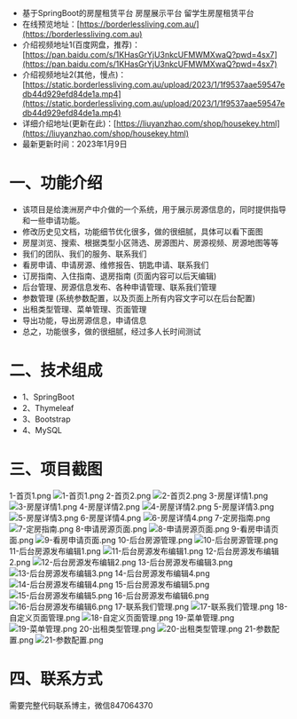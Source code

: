 - 基于SpringBoot的房屋租赁平台 房屋展示平台 留学生房屋租赁平台
- 在线预览地址：[https://borderlessliving.com.au/](https://borderlessliving.com.au) 
- 介绍视频地址1(百度网盘，推荐)：[https://pan.baidu.com/s/1KHasGrYjU3nkcUFMWMXwaQ?pwd=4sx7](https://pan.baidu.com/s/1KHasGrYjU3nkcUFMWMXwaQ?pwd=4sx7) 
- 介绍视频地址2(其他，慢点)：[https://static.borderlessliving.com.au/upload/2023/1/1f9537aae59547edb44d929efd84de1a.mp4](https://static.borderlessliving.com.au/upload/2023/1/1f9537aae59547edb44d929efd84de1a.mp4)
- 详细介绍地址(更新在此)：[https://liuyanzhao.com/shop/housekey.html](https://liuyanzhao.com/shop/housekey.html)
- 最新更新时间：2023年1月9日

# 一、功能介绍
- 该项目是给澳洲房产中介做的一个系统，用于展示房源信息的，同时提供指导和一些申请功能。
- 修改历史见文档，功能细节优化很多，做的很细腻，具体可以看下面图
- 房屋浏览、搜索、根据类型小区筛选、房源图片、房源视频、房源地图等等
- 我们的团队、我们的服务、联系我们
- 看房申请、申请房源、维修报告、钥匙申请、联系我们
- 订房指南、入住指南、退房指南 (页面内容可以后天编辑)
- 后台管理、房源信息发布、各种申请管理、联系我们管理
- 参数管理 (系统参数配置，以及页面上所有内容文字可以在后台配置)
- 出租类型管理、菜单管理、页面管理
- 导出功能，导出房源信息，申请信息
- 总之，功能很多，做的很细腻，经过多人长时间测试


# 二、技术组成
- 1、SpringBoot
- 2、Thymeleaf
- 3、Bootstrap
- 4、MySQL

# 三、项目截图
1-首页1.png
![1-首页1.png](img/1-首页1.png)
2-首页2.png
![2-首页2.png](img/2-首页2.png)
3-房屋详情1.png
![3-房屋详情1.png](img/3-房屋详情1.png)
4-房屋详情2.png
![4-房屋详情2.png](img/4-房屋详情2.png)
5-房屋详情3.png
![5-房屋详情3.png](img/5-房屋详情3.png)
6-房屋详情4.png
![6-房屋详情4.png](img/6-房屋详情4.png)
7-定房指南.png
![7-定房指南.png](img/7-定房指南.png)
8-申请房源页面.png
![8-申请房源页面.png](img/8-申请房源页面.png)
9-看房申请页面.png
![9-看房申请页面.png](img/9-看房申请页面.png)
10-后台房源管理.png
![10-后台房源管理.png](img/10-后台房源管理.png)
11-后台房源发布编辑1.png
![11-后台房源发布编辑1.png](img/11-后台房源发布编辑1.png)
12-后台房源发布编辑2.png
![12-后台房源发布编辑2.png](img/12-后台房源发布编辑2.png)
13-后台房源发布编辑3.png
![13-后台房源发布编辑3.png](img/13-后台房源发布编辑3.png)
14-后台房源发布编辑4.png
![14-后台房源发布编辑4.png](img/14-后台房源发布编辑4.png)
15-后台房源发布编辑5.png
![15-后台房源发布编辑5.png](img/15-后台房源发布编辑5.png)
16-后台房源发布编辑6.png
![16-后台房源发布编辑6.png](img/16-后台房源发布编辑6.png)
17-联系我们管理.png
![17-联系我们管理.png](img/17-联系我们管理.png)
18-自定义页面管理.png
![18-自定义页面管理.png](img/18-自定义页面管理.png)
19-菜单管理.png
![19-菜单管理.png](img/19-菜单管理.png)
20-出租类型管理.png
![20-出租类型管理.png](img/20-出租类型管理.png)
21-参数配置.png
![21-参数配置.png](img/21-参数配置.png)


# 四、联系方式
需要完整代码联系博主，微信847064370


